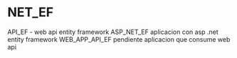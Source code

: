 # NET_EF

API_EF - web api entity framework
ASP_NET_EF aplicacion con asp .net entity framework
WEB_APP_API_EF pendiente aplicacion que consume web api
